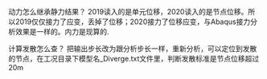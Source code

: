 动力怎么继承静力结果？
2019读入的是单元位移，2020读入的是节点位移。所以2019仅仅接力了应变，丢掉了位移；2020接力了位移应变，与Abaqus接力分析效果是一样的。内力是现算的.

计算发散怎么查？
把输出步长改为跟分析步长一样，重新分析，可以定位到发散的节点，在工况目录下模型名_Diverge.txt文件里，判断发散标准是节点位移超过20m
